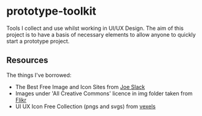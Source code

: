 # prototype-toolkit
Tools I collect and use whilst working in UI/UX Design. The aim of this project is to have a basis of necessary elements to allow anyone to quickly start a prototype project.

## Resources
The things I've borrowed:
* The Best Free Image and Icon Sites from [Joe Slack](https://www.crazylikeabox.com)
* Images under 'All Creative Commons' licence in img folder taken from [Flikr](https://www.flikr.com)
* UI UX Icon Free Collection (pngs and svgs) from [vexels](https://www.vexels.com/)

